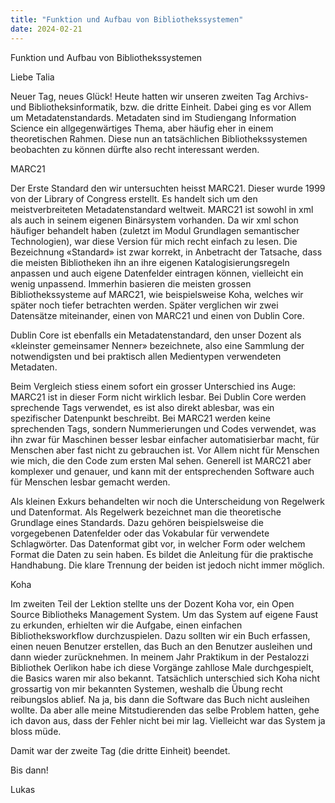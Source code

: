 ```yaml
---
title: "Funktion und Aufbau von Bibliothekssystemen"
date: 2024-02-21
---
```


Funktion und Aufbau von Bibliothekssystemen

Liebe Talia

Neuer Tag, neues Glück! Heute hatten wir unseren zweiten Tag Archivs- und Bibliotheksinformatik, bzw. die dritte Einheit. Dabei ging es vor Allem um Metadatenstandards. Metadaten sind im Studiengang Information Science ein allgegenwärtiges Thema, aber häufig eher in einem theoretischen Rahmen. Diese nun an tatsächlichen Bibliothekssystemen beobachten zu können dürfte also recht interessant werden.

MARC21

Der Erste Standard den wir untersuchten heisst MARC21. Dieser wurde 1999 von der Library of Congress erstellt. Es handelt sich um den meistverbreiteten Metadatenstandard weltweit. MARC21 ist sowohl in xml als auch in seinem eigenen Binärsystem vorhanden. Da wir xml schon häufiger behandelt haben (zuletzt im Modul Grundlagen semantischer Technologien), war diese Version für mich recht einfach zu lesen. Die Bezeichnung «Standard» ist zwar korrekt, in Anbetracht der Tatsache, dass die meisten Bibliotheken ihn an ihre eigenen Katalogisierungsregeln anpassen und auch eigene Datenfelder eintragen können, vielleicht ein wenig unpassend. Immerhin basieren die meisten grossen Bibliothekssysteme auf MARC21, wie beispielsweise Koha, welches wir später noch tiefer betrachten werden. Später verglichen wir zwei Datensätze miteinander, einen von MARC21 und einen von Dublin Core. 

Dublin Core ist ebenfalls ein Metadatenstandard, den unser Dozent als «kleinster gemeinsamer Nenner» bezeichnete, also eine Sammlung der notwendigsten und bei praktisch allen Medientypen verwendeten Metadaten.

Beim Vergleich stiess einem sofort ein grosser Unterschied ins Auge: MARC21 ist in dieser Form nicht wirklich lesbar. Bei Dublin Core werden sprechende Tags verwendet, es ist also direkt ablesbar, was ein spezifischer Datenpunkt beschreibt. Bei MARC21 werden keine sprechenden Tags, sondern Nummerierungen  und Codes verwendet, was ihn zwar für Maschinen besser lesbar einfacher automatisierbar macht, für Menschen aber fast nicht zu gebrauchen ist. Vor Allem nicht für Menschen wie mich, die den Code zum ersten Mal sehen. Generell ist MARC21 aber komplexer und genauer, und kann mit der entsprechenden Software auch für Menschen lesbar gemacht werden.

Als kleinen Exkurs behandelten wir noch die Unterscheidung von Regelwerk und Datenformat. Als Regelwerk bezeichnet man die theoretische Grundlage eines Standards. Dazu gehören beispielsweise die vorgegebenen Datenfelder oder das Vokabular für verwendete Schlagwörter. Das Datenformat gibt vor, in welcher Form oder welchem Format die Daten zu sein haben. Es bildet die Anleitung für die praktische Handhabung. Die klare Trennung der beiden ist jedoch nicht immer möglich.

Koha

Im zweiten Teil der Lektion stellte uns der Dozent Koha vor, ein Open Source Bibliotheks Management System. Um das System auf eigene Faust zu erkunden, erhielten wir die Aufgabe, einen einfachen Bibliotheksworkflow durchzuspielen. Dazu sollten wir ein Buch erfassen, einen neuen Benutzer erstellen, das Buch an den Benutzer ausleihen und dann wieder zurücknehmen. In meinem Jahr Praktikum in der Pestalozzi Bibliothek Oerlikon habe ich diese Vorgänge zahllose Male durchgespielt, die Basics waren mir also bekannt. Tatsächlich unterschied sich Koha nicht grossartig von mir bekannten Systemen, weshalb die Übung recht reibungslos ablief. Na ja, bis dann die Software das Buch nicht ausleihen wollte. Da aber alle meine Mitstudierenden das selbe Problem hatten, gehe ich davon aus, dass der Fehler nicht bei mir lag. Vielleicht war das System ja bloss müde. 

Damit war der zweite Tag (die dritte Einheit) beendet. 

Bis dann!

Lukas


